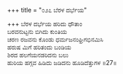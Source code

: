+++
title = "೦೨೭ ಬೆರಳ ದರ್ಭೆಯ"

+++
ಬೆರಳ ದರ್ಭೆಯ ಹರಿದು ಧೌತಾಂ  
ಬರವನುಟ್ಟನು ಬಿಗಿದು ಕುಂತಿಯ  
ಚರಣ ರಜವನು ಕೊಂಡು ಧರ್ಮಜನಂಘ್ರಿಗಭಿನಮಿಸಿ   
ಹರುಷ ಮಿಗೆ ಹರಿತಂದು ಬಂಡಿಯ  
ಶಿರದ ಹಲಗೆಯನಡರಿದನು ಬಲು  
ಹುರಿಯ ಹಗ್ಗವ ಹಿಡಿದು ಜಡಿದನು ಹೂಡಿದೆತ್ತುಗಳ    ॥27॥